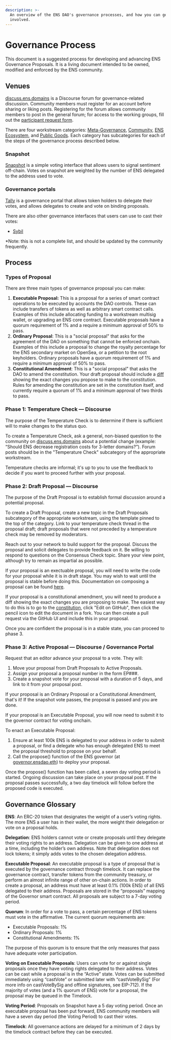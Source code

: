 ```yaml
---
description: >-
  An overview of the ENS DAO's governance processes, and how you can get
  involved.
---
```


# Governance Process

This document is a suggested process for developing and advancing ENS Governance Proposals. It is a living document intended to be owned, modified and enforced by the ENS community.

## Venues

[discuss.ens.domains](<README (1).md#process>) is a Discourse forum for governance-related discussion. Community members must register for an account before sharing or liking posts. Registering for the forum allows community members to post in the general forum; for access to the working groups, fill out the [participant request form](https://airtable.com/shrv2xP39SmuCcd5j).

There are four workstream categories: [Meta-Governance](https://discuss.ens.domains/c/meta-governance/28), [Community](https://discuss.ens.domains/c/community/12), [ENS Ecosystem](https://discuss.ens.domains/c/ens-ecosystem/32), and [Public Goods](https://discuss.ens.domains/c/public-goods/37). Each category has subcategories for each of the steps of the governance process described below.

### Snapshot

[Snapshot](https://snapshot.org/#/ens.eth/) is a simple voting interface that allows users to signal sentiment off-chain. Votes on snapshot are weighted by the number of ENS delegated to the address used to vote.

### Governance portals

[Tally](https://www.withtally.com/governance/ens) is a governance portal that allows token holders to delegate their votes, and allows delegates to create and vote on binding proposals.

There are also other governance interfaces that users can use to cast their votes:

* [Sybil](https://sybil.org/#/delegates/ens)

\*Note: this is not a complete list, and should be updated by the community frequently.

## Process

### Types of Proposal

There are three main types of governance proposal you can make:

1. **Executable Proposal:** This is a proposal for a series of smart contract operations to be executed by accounts the DAO controls. These can include transfers of tokens as well as arbitrary smart contract calls. Examples of this include allocating funding to a workstream multisig wallet, or upgrading an ENS core contract. Executable proposals have a quorum requirement of 1% and a require a minimum approval of 50% to pass.
2. **Ordinary Proposal**: This is a "social proposal" that asks for the agreement of the DAO on something that cannot be enforced onchain. Examples of this include a proposal to change the royalty percentage for the ENS secondary market on OpenSea, or a petition to the root keyholders. Ordinary proposals have a quorum requirement of 1% and require a minimum approval of 50% to pass.
3. **Constitutional Amendment**: This is a "social proposal" that asks the DAO to amend the constitution. Your draft proposal should include a [diff](https://en.wikipedia.org/wiki/Diff) showing the exact changes you propose to make to the constitution. Rules for amending the constitution are set in the constitution itself, and currently require a quorum of 1% and a minimum approval of two thirds to pass.

### **Phase 1: Temperature Check — Discourse**

The purpose of the Temperature Check is to determine if there is sufficient will to make changes to the status quo.

To create a Temperature Check, ask a general, non-biased question to the community on [discuss.ens.domains](<README (1).md#venues>) about a potential change (example: “Should ENS decrease registration costs for 3-letter domains?”). Forum posts should be in the "Temperature Check" subcategory of the appropriate workstream.

Temperature checks are informal; it's up to you to use the feedback to decide if you want to proceed further with your proposal.

### **Phase 2: Draft Proposal — Discourse**

The purpose of the Draft Proposal is to establish formal discussion around a potential proposal.

To create a Draft Proposal, create a new topic in the Draft Proposals subcategory of the appropriate workstream, using the template pinned to the top of the category. Link to your temperature check thread in the proposal draft; draft proposals that were not preceded by a temperature check may be removed by moderators.

Reach out to your network to build support for the proposal. Discuss the proposal and solicit delegates to provide feedback on it. Be willing to respond to questions on the Consensus Check topic. Share your view point, although try to remain as impartial as possible.

If your proposal is an exectuable proposal, you will need to write the code for your proposal while it is in draft stage. You may wish to wait until the proposal is stable before doing this. Documentation on composing a proposal can be found [here](https://docs.openzeppelin.com/contracts/4.x/governance#proposal\_lifecycle).

If your proposal is a constitutional amendment, you will need to produce a diff showing the exact changes you are proposing to make. The easiest way to do this is to go to the [constitution](ens-dao-constitution.md), click "Edit on GitHub", then click the pencil icon to edit the document in a fork. You can then create a pull request via the GitHub UI and include this in your proposal.

Once you are confident the proposal is in a stable state, you can proceed to phase 3.

### **Phase 3: Active Proposal — Discourse / Governance Portal**

Request that an editor advance your proposal to a vote. They will:

1. Move your proposal from Draft Proposals to Active Proposals.
2. Assign your proposal a proposal number in the form EP###.
3. Create a snapshot vote for your proposal with a duration of 5 days, and link to it from your proposal post.

If your proposal is an Ordinary Proposal or a Constitutional Amendment, that's it! If the snapshot vote passes, the proposal is passed and you are done.

If your proposal is an Executable Proposal, you will now need to submit it to the governor contract for voting onchain.

To enact an Executable Proposal:

1. Ensure at least 100k ENS is delegated to your address in order to submit a proposal, or find a delegate who has enough delegated ENS to meet the proposal threshold to propose on your behalf.
2. Call the propose() function of the ENS governor (at [governor.ensdao.eth](https://etherscan.io/address/0x323a76393544d5ecca80cd6ef2a560c6a395b7e3)) to deploy your proposal.

Once the propose() function has been called, a seven day voting period is started. Ongoing discussion can take place on your proposal post. If the proposal passes successfully, a two day timelock will follow before the proposed code is executed.

## **Governance Glossary**

**ENS**: An ERC-20 token that designates the weight of a user’s voting rights. The more ENS a user has in their wallet, the more weight their delegation or vote on a proposal holds.

**Delegation**: ENS holders cannot vote or create proposals until they delegate their voting rights to an address. Delegation can be given to one address at a time, including the holder’s own address. Note that delegation does not lock tokens; it simply adds votes to the chosen delegation address.

**Executable Proposal**: An executable proposal is a type of proposal that is executed by the governance contract through timelock. It can replace the governance contract, transfer tokens from the community treasury, or perform an almost infinite range of other on-chain actions. In order to create a proposal, an address must have at least 0.1% (100k ENS) of all ENS delegated to their address. Proposals are stored in the “proposals” mapping of the Governor smart contract. All proposals are subject to a 7-day voting period.

**Quorum**: In order for a vote to pass, a certain percentage of ENS tokens must vote in the affirmative. The current quorum requirements are:

* Executable Proposals: 1%
* Ordinary Proposals: 1%
* Constitutional Amendments: 1%

The purpose of this quorum is to ensure that the only measures that pass have adequate voter participation.

**Voting on Executable Proposals**: Users can vote for or against single proposals once they have voting rights delegated to their address. Votes can be cast while a proposal is in the “Active” state. Votes can be submitted immediately using “castVote” or submitted later with “castVoteBySig” (For more info on castVoteBySig and offline signatures, see EIP-712). If the majority of votes (and a 1% quorum of ENS) vote for a proposal, the proposal may be queued in the Timelock.

**Voting Period**: Proposals on Snapshot have a 5 day voting period. Once an executable proposal has been put forward, ENS community members will have a seven day period (the Voting Period) to cast their votes.

**Timelock**: All governance actions are delayed for a minimum of 2 days by the timelock contract before they can be executed.
